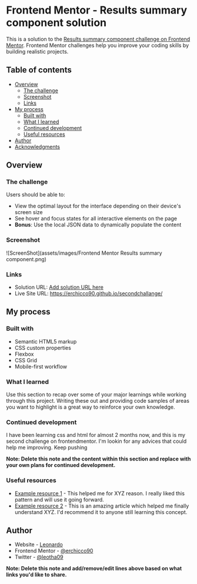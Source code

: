 # Frontend Mentor - Results summary component solution

This is a solution to the [Results summary component challenge on Frontend Mentor](https://www.frontendmentor.io/challenges/results-summary-component-CE_K6s0maV). Frontend Mentor challenges help you improve your coding skills by building realistic projects. 

## Table of contents

- [Overview](#overview)
  - [The challenge](#the-challenge)
  - [Screenshot](#screenshot)
  - [Links](#links)
- [My process](#my-process)
  - [Built with](#built-with)
  - [What I learned](#what-i-learned)
  - [Continued development](#continued-development)
  - [Useful resources](#useful-resources)
- [Author](#author)
- [Acknowledgments](#acknowledgments)


## Overview

### The challenge

Users should be able to:

- View the optimal layout for the interface depending on their device's screen size
- See hover and focus states for all interactive elements on the page
- **Bonus**: Use the local JSON data to dynamically populate the content

### Screenshot

![ScreenShot](assets/images/Frontend Mentor Results summary component.png)


### Links

- Solution URL: [Add solution URL here](https://your-solution-url.com)
- Live Site URL: https://erchicco90.github.io/secondchallange/
## My process

### Built with

- Semantic HTML5 markup
- CSS custom properties
- Flexbox
- CSS Grid
- Mobile-first workflow


### What I learned

Use this section to recap over some of your major learnings while working through this project. Writing these out and providing code samples of areas you want to highlight is a great way to reinforce your own knowledge.




### Continued development

I have been learning css and html for almost 2 months now, and this is my second challenge on frontendmentor. I'm lookin for any advices that could help me improving. 
Keep pushing

**Note: Delete this note and the content within this section and replace with your own plans for continued development.**

### Useful resources

- [Example resource 1](https://www.example.com) - This helped me for XYZ reason. I really liked this pattern and will use it going forward.
- [Example resource 2](https://www.example.com) - This is an amazing article which helped me finally understand XYZ. I'd recommend it to anyone still learning this concept.


## Author

- Website - [Leonardo](https://www.your-site.com)
- Frontend Mentor - [@erchicco90](https://www.frontendmentor.io/profile/erchicco90)
- Twitter - [@leotha09](https://www.twitter.com/Leotha09)

**Note: Delete this note and add/remove/edit lines above based on what links you'd like to share.**

